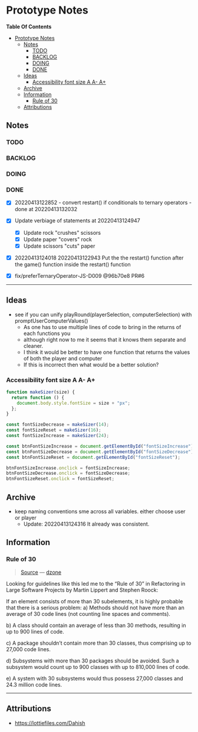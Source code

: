 # Prototype Notes

**Table Of Contents**

- [Prototype Notes](#prototype-notes)
  - [Notes](#notes)
    - [TODO](#todo)
    - [BACKLOG](#backlog)
    - [DOING](#doing)
    - [DONE](#done)
  - [Ideas](#ideas)
    - [Accessibility font size A A- A+](#accessibility-font-size-a-a--a)
  - [Archive](#archive)
  - [Information](#information)
    - [Rule of 30](#rule-of-30)
  - [Attributions](#attributions)

## Notes

### TODO

### BACKLOG

### DOING

### DONE

-   [x] 20220413122852 - convert restart() if conditionals to ternary operators - done at 20220413132032

-   [x] Update verbiage of statements at 20220413124947

    -   [x] Update rock "crushes" scissors
    -   [x] Update paper "covers" rock
    -   [x] Update scissors "cuts" paper

-   [x] 20220413124018 20220413122943 Put the the restart() function after the game() function inside the restart() function <!-- is this recursion? -->

-   [x] fix/preferTernaryOperator-JS-D009 @96b70e8 PR#6

* * *

## Ideas

-   see if you can unify playRound(playerSelection, computerSelection) with promptUserComputerValues()
    -   As one has to use multiple lines of code to bring in the returns of each functions you
    -   although right now to me it seems that it knows them separate and cleaner.
    -   I think it would be better to have one function that returns the values of both the player and computer
    -   If this is incorrect then what would be a better solution?

### Accessibility font size A A- A+

```js
function makeSizer(size) {
  return function () {
    document.body.style.fontSize = size + "px";
  };
}

const fontSizeDecrease = makeSizer(14);
const fontSizeReset = makeSizer(16);
const fontSizeIncrease = makeSizer(24);

const btnFontSizeIncrease = document.getElementById("fontSizeIncrease");
const btnFontSizeDecrease = document.getElementById("fontSizeDecrease");
const btnFontSizeReset = document.getELementById("fontSizeReset");

btnFontSizeIncrease.onclick = fontSizeIncrease;
btnFontSizeDecrease.onclick = fontSizeDecrease;
btnFontSizeReset.onclick = fontSizeReset;
```

## Archive

-   keep naming conventions sme across all variables. either choose user or player
    -   Update: 20220413124316 It already was consistent.

## Information

### Rule of 30

> [Source](https://dzone.com/articles/rule-30-%E2%80%93-when-method-class-or) — [dzone](https://dzone.com/)

Looking for guidelines like this led me to the “Rule of 30” in Refactoring in Large Software Projects by Martin Lippert and Stephen Roock:

If an element consists of more than 30 subelements, it is highly probable that there is a serious problem:
a) Methods should not have more than an average of 30 code lines (not counting line spaces and comments).

b) A class should contain an average of less than 30 methods, resulting in up to 900 lines of code.

c) A package shouldn’t contain more than 30 classes, thus comprising up to 27,000 code lines.

d) Subsystems with more than 30 packages should be avoided. Such a subsystem would count up to 900 classes with up to 810,000 lines of code.

e) A system with 30 subsystems would thus possess 27,000 classes and 24.3 million code lines.

* * *

## Attributions

-   <https://lottiefiles.com/Dahish>
